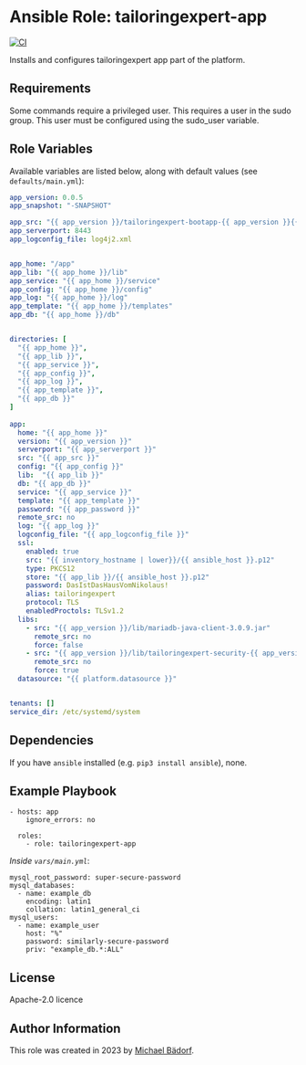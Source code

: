 # Ansible Role: tailoringexpert-app

[![CI](https://github.com/geerlingguy/ansible-role-mysql/workflows/CI/badge.svg?event=push)](https://github.com/geerlingguy/ansible-role-mysql/actions?query=workflow%3ACI)

Installs and configures tailoringexpert app part of the platform.

## Requirements

Some commands require a privileged user. This requires a user in the sudo group.
This user must be configured using the sudo_user variable.

## Role Variables

Available variables are listed below, along with default values (see `defaults/main.yml`):

```yaml
app_version: 0.0.5
app_snapshot: "-SNAPSHOT"

app_src: "{{ app_version }}/tailoringexpert-bootapp-{{ app_version }}{{app_snapshot}}-exec.jar"
app_serverport: 8443
app_logconfig_file: log4j2.xml


app_home: "/app"
app_lib: "{{ app_home }}/lib"
app_service: "{{ app_home }}/service"
app_config: "{{ app_home }}/config"
app_log: "{{ app_home }}/log"
app_template: "{{ app_home }}/templates"
app_db: "{{ app_home }}/db"


directories: [ 
  "{{ app_home }}", 
  "{{ app_lib }}", 
  "{{ app_service }}", 
  "{{ app_config }}",
  "{{ app_log }}",
  "{{ app_template }}",
  "{{ app_db }}"
]  
  
app:
  home: "{{ app_home }}"
  version: "{{ app_version }}"
  serverport: "{{ app_serverport }}"  
  src: "{{ app_src }}"
  config: "{{ app_config }}"
  lib:  "{{ app_lib }}"
  db: "{{ app_db }}"
  service: "{{ app_service }}"
  template: "{{ app_template }}"
  password: "{{ app_password }}"
  remote_src: no
  log: "{{ app_log }}"
  logconfig_file: "{{ app_logconfig_file }}"
  ssl:
    enabled: true
    src: "{{ inventory_hostname | lower}}/{{ ansible_host }}.p12"
    type: PKCS12 
    store: "{{ app_lib }}/{{ ansible_host }}.p12"
    password: DasIstDasHausVomNikolaus!
    alias: tailoringexpert
    protocol: TLS
    enabledProctols: TLSv1.2  
  libs:
    - src: "{{ app_version }}/lib/mariadb-java-client-3.0.9.jar"
      remote_src: no
      force: false
    - src: "{{ app_version }}/lib/tailoringexpert-security-{{ app_version }}{{app_snapshot}}.jar"
      remote_src: no
      force: true    
  datasource: "{{ platform.datasource }}"  


tenants: []  
service_dir: /etc/systemd/system 
```

## Dependencies

If you have `ansible` installed (e.g. `pip3 install ansible`), none.

## Example Playbook

	- hosts: app
	    ignore_errors: no
  
      roles:
        - role: tailoringexpert-app
	
*Inside `vars/main.yml`*:

    mysql_root_password: super-secure-password
    mysql_databases:
      - name: example_db
        encoding: latin1
        collation: latin1_general_ci
    mysql_users:
      - name: example_user
        host: "%"
        password: similarly-secure-password
        priv: "example_db.*:ALL"

## License

Apache-2.0 licence

## Author Information

This role was created in 2023 by [Michael Bädorf](https://www.tailoringexpert.eu/).
